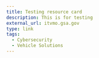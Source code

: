 ```yaml
---
title: Testing resource card
description: This is for testing
external_url: itvmo.gsa.gov
type: link
tags:
  - Cybersecurity
  - Vehicle Solutions
---
```

